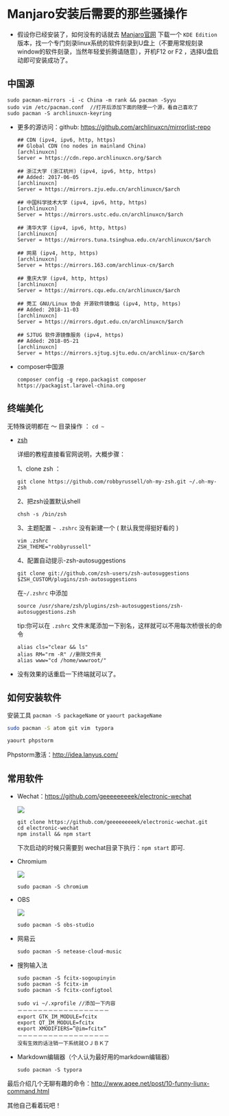 # Manjaro安装后需要的那些骚操作

- 假设你已经安装了，如何没有的话就去 [Manjaro官网](https://manjaro.org/) 下载一个  `KDE Edition` 版本，找一个专门刻录linux系统的软件刻录到U盘上（不要用常规刻录window的软件刻录，当然年轻爱折腾请随意），开机F12 or F2 ，选择U盘启动即可安装成功了。
## 中国源
```
sudo pacman-mirrors -i -c China -m rank && pacman -Syyu
sudo vim /etc/pacman.conf  //打开后添加下面的随便一个源，看自己喜欢了
sudo pacman -S archlinuxcn-keyring
```
- 更多的源访问：github: https://github.com/archlinuxcn/mirrorlist-repo

  ```
  ## CDN (ipv4, ipv6, http, https)
  ## Global CDN (no nodes in mainland China)
  [archlinuxcn]
  Server = https://cdn.repo.archlinuxcn.org/$arch
  ```

  ```
  ## 浙江大学 (浙江杭州) (ipv4, ipv6, http, https)
  ## Added: 2017-06-05
  [archlinuxcn]
  Server = https://mirrors.zju.edu.cn/archlinuxcn/$arch
  ```

  ```	
  ## 中国科学技术大学 (ipv4, ipv6, http, https)
  [archlinuxcn]
  Server = https://mirrors.ustc.edu.cn/archlinuxcn/$arch
  ```

  ```
  ## 清华大学 (ipv4, ipv6, http, https)
  [archlinuxcn]
  Server = https://mirrors.tuna.tsinghua.edu.cn/archlinuxcn/$arch
  ```

  ```
  ## 网易 (ipv4, http, https)
  [archlinuxcn]
  Server = https://mirrors.163.com/archlinux-cn/$arch
  ```

  ```
  ## 重庆大学 (ipv4, http, https)
  [archlinuxcn]
  Server = https://mirrors.cqu.edu.cn/archlinuxcn/$arch
  ```

  ```
  ## 莞工 GNU/Linux 协会 开源软件镜像站 (ipv4, http, https)
  ## Added: 2018-11-03
  [archlinuxcn]
  Server = https://mirrors.dgut.edu.cn/archlinuxcn/$arch
  ```

  ```
  ## SJTUG 软件源镜像服务 (ipv4, https)
  ## Added: 2018-05-21
  [archlinuxcn]
  Server = https://mirrors.sjtug.sjtu.edu.cn/archlinux-cn/$arch
  ```

- composer中国源

  ```
  composer config -g repo.packagist composer https://packagist.laravel-china.org
  ```


## 终端美化

无特殊说明都在 ～ 目录操作 ： `cd ~` 

- [zsh](https://github.com/robbyrussell/oh-my-zsh) 

  详细的教程直接看官网说明，大概步骤：

  1、clone zsh ：

  ```
  git clone https://github.com/robbyrussell/oh-my-zsh.git ~/.oh-my-zsh
  ```

  2、把zsh设置默认shell

  ```
  chsh -s /bin/zsh
  ```

  3、主题配置  `~ .zshrc` 没有新建一个 (  默认我觉得挺好看的 )

  ```
  vim .zshrc
  ZSH_THEME="robbyrussell"
  ```

  4、配置自动提示-zsh-autosuggestions

  ```
  git clone git://github.com/zsh-users/zsh-autosuggestions $ZSH_CUSTOM/plugins/zsh-autosuggestions
  ```

  在`~/.zshrc` 中添加

  ```
  source /usr/share/zsh/plugins/zsh-autosuggestions/zsh-autosuggestions.zsh
  ```

  tip:你可以在 `.zshrc` 文件末尾添加一下别名，这样就可以不用每次桥很长的命令

  ```
  alias cls="clear && ls"
  alias RM="rm -R" //删除文件夹
  alias www="cd /home/wwwroot/"
  ```

- 没有效果的话重启一下终端就可以了。<!--more-->

## 如何安装软件

安装工具 `pacman -S packageName` or `yaourt packageName` 

```bash
sudo pacman -S atom git vim　typora
```

```bash
yaourt phpstorm
```

Phpstorm激活：<http://idea.lanyus.com/> 

## 常用软件

- Wechat：https://github.com/geeeeeeeeek/electronic-wechat

  ![](https://cloud.githubusercontent.com/assets/7262715/14876747/ff691ade-0d49-11e6-8435-cb1fac91b3c2.png) 

   ```
  git clone https://github.com/geeeeeeeeek/electronic-wechat.git
  cd electronic-wechat
  npm install && npm start
   ```

  下次启动的时候只需要到 wechat目录下执行：`npm start` 即可.

- Chromium

  ![](https://github.com/chromium/chromium/raw/master/chrome/app/theme/chromium/product_logo_64.png) 

  ```
  sudo pacman -S chromium
  ```

- OBS

  ![](https://obsproject.com/assets/images/new_icon_small.png) 

  ```
  sudo pacman -S obs-studio
  ```

- 网易云

  ```
  sudo pacman -S netease-cloud-music
  ```

- 搜狗输入法

  ```
  sudo pacman -S fcitx-sogoupinyin
  sudo pacman -S fcitx-im
  sudo pacman -S fcitx-configtool
  
  sudo vi ~/.xprofile //添加一下内容
  －－－－－－－－－－－－－－－－－－
  export GTK_IM_MODULE=fcitx
  export QT_IM_MODULE=fcitx
  export XMODIFIERS=”@im=fcitx”
  －－－－－－－－－－－－－－－－－－
  没有生效的话注销一下系统就ＯＪＢＫ了
  ```

- Markdown编辑器（个人认为最好用的markdown编辑器）

  ```
  sudo pacman -S typora
  ```

最后介绍几个无聊有趣的命令：http://www.aqee.net/post/10-funny-liunx-command.html

其他自己看着玩吧！
